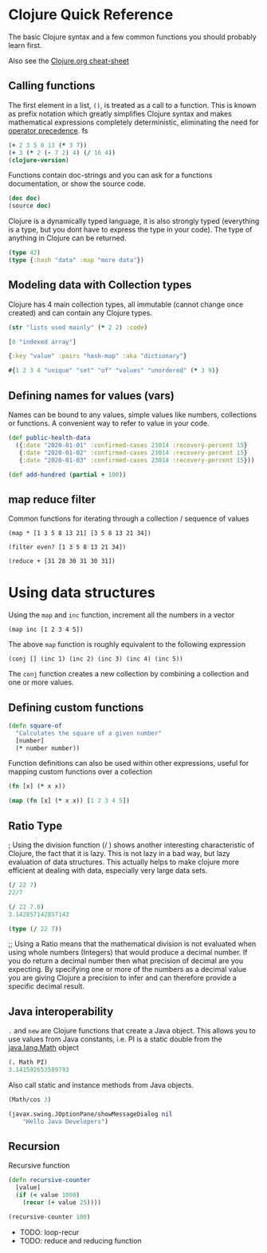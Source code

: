 # Clojure Quick Reference
The basic Clojure syntax and a few common functions you should probably learn first.

Also see the [Clojure.org cheat-sheet](https://clojure.org/api/cheatsheet)

## Calling functions
The first element in a list, `()`, is treated as a call to a function. This is known as prefix notation which greatly simplifies Clojure syntax and makes mathematical expressions completely deterministic, eliminating the need for [operator precedence](https://en.wikipedia.org/wiki/Order_of_operations).
 fs
```clojure
(+ 2 3 5 8 13 (* 3 7))
(+ 3 (* 2 (- 7 2) 4) (/ 16 4))
(clojure-version)
```

Functions contain doc-strings and you can ask for a functions documentation, or show the source code.
```clojure
(doc doc)
(source doc)
```

Clojure is a dynamically typed language, it is also strongly typed (everything is a type, but you dont have to express the type in your code).  The type of anything in Clojure can be returned.

```clojure
(type 42)
(type {:hash "data" :map "more data"})
```

## Modeling data with Collection types
Clojure has 4 main collection types, all immutable (cannot change once created) and can contain any Clojure types.

```clojure
(str "lists used mainly" (* 2 2) :code)

[0 "indexed array"]

{:key "value" :pairs "hash-map" :aka "dictionary"}

#{1 2 3 4 "unique" "set" "of" "values" "unordered" (* 3 9)}
```


## Defining names for values (vars)
Names can be bound to any values, simple values like numbers, collections or functions.  A convenient way to refer to value in your code.
```clojure
(def public-health-data
  ({:date "2020-01-01" :confirmed-cases 23014 :recovery-percent 15}
   {:date "2020-01-02" :confirmed-cases 23014 :recovery-percent 15}
   {:date "2020-01-03" :confirmed-cases 23014 :recovery-percent 15}))

(def add-hundred (partial + 100))
```

## map reduce filter
Common functions for iterating through a collection / sequence of values

```
(map * [1 3 5 8 13 21] [3 5 8 13 21 34])

(filter even? [1 3 5 8 13 21 34])

(reduce + [31 28 30 31 30 31])
```

# Using data structures
Using the `map` and `inc` function, increment all the numbers in a vector

```
(map inc [1 2 3 4 5])
```

The above `map` function is roughly equivalent to the following expression

```
(conj [] (inc 1) (inc 2) (inc 3) (inc 4) (inc 5))
```
The `conj` function creates a new collection by combining a collection and one or more values.


## Defining custom functions

```clojure
(defn square-of
  "Calculates the square of a given number"
  [number]
  (* number number))
```

Function definitions can also be used within other expressions, useful for mapping custom functions over a collection
```clojure
(fn [x] (* x x))

(map (fn [x] (* x x)) [1 2 3 4 5])
```


## Ratio Type

; Using the division function (/ ) shows another interesting characteristic of Clojure, the fact that it is lazy.  This is not lazy in a bad way, but lazy evaluation of data structures.  This actually helps to make clojure more efficient at dealing with data, especially very large data sets.

```clojure
(/ 22 7)
22/7

(/ 22 7.0)
3.142857142857143

(type (/ 22 7))
```

;; Using a Ratio means that the mathematical division is not evaluated when using whole numbers (Integers) that would produce a decimal number.  If you do return a decimal number then what precision of decimal are you expecting.  By specifying one or more of the numbers as a decimal value you are giving Clojure a precision to infer and can therefore provide a specific decimal result.


## Java interoperability

`.` and `new` are Clojure functions that create a Java object. This allows you to use values from Java constants, i.e. PI is a static double from the [java.lang.Math](https://docs.oracle.com/javase/8/docs/api/java/lang/Math.html) object

```clojure
(. Math PI)
3.141592653589793
```
Also call static and instance methods from Java objects.

```clojure
(Math/cos 3)

(javax.swing.JOptionPane/showMessageDialog nil
    "Hello Java Developers")
```




## Recursion

Recursive function
```clojure
(defn recursive-counter
  [value]
  (if (< value 1000)
    (recur (+ value 25))))

(recursive-counter 100)

```

* TODO: loop-recur
* TODO: reduce and reducing function

